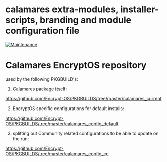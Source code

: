 # calamares extra-modules, installer-scripts, branding and module configuration file

[![Maintenance](https://img.shields.io/maintenance/yes/2022.svg)]()


# Calamares EncryptOS repository

used by the following PKGBUILD's:

1. Calamares package itself:

https://github.com/Encrypt-OS/PKGBUILDS/tree/master/calamares_current

2. EncryptOS specific configurations for default installs:

https://github.com/Encrypt-OS/PKGBUILDS/tree/master/calamares_config_default

3. splitting out Community related configurations to be able to update on the run:

https://github.com/Encrypt-OS/PKGBUILDS/tree/master/calamares_config_ce


